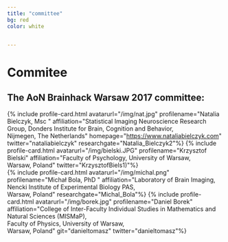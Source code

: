 ```yaml
---
title: "committee"
bg: red
color: white	


---
```


# Commitee

## The AoN Brainhack Warsaw 2017 committee:

{% include profile-card.html avatarurl="/img/nat.jpg" profilename="Natalia Bielczyk, Msc " affiliation="Statistical Imaging Neuroscience Research Group, Donders Institute for Brain, Cognition and Behavior, <br>Nijmegen, The Netherlands" homepage="https://www.nataliabielczyk.com" twitter="nataliabielczyk" researchgate="Natalia_Bielczyk2"%}
{% include profile-card.html avatarurl="/img/bielski.JPG" profilename="Krzysztof Bielski" affiliation="Faculty of Psychology, University of Warsaw,<br> Warsaw, Poland"  twitter="KrzysztofBiels1)"%}	
{% include profile-card.html avatarurl="/img/michal.png" profilename="Michał Bola, PhD " affiliation="Laboratory of Brain Imaging, Nencki Institute of Experimental Biology PAS,<br> Warsaw, Poland" researchgate="Michal_Bola"%}
{% include profile-card.html avatarurl="/img/borek.jpg" profilename="Daniel Borek" affiliation="College of Inter-Faculty Individual Studies in Mathematics and Natural Sciences (MISMaP),<br> Faculty of Physics, University of Warsaw, <br>Warsaw, Poland" git="danieltomasz" twitter="danieltomasz"%}



